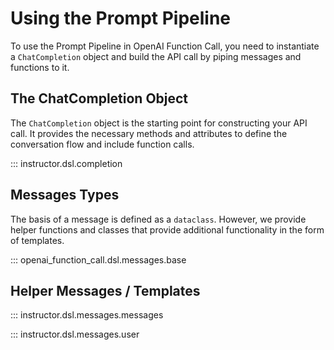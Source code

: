 # Using the Prompt Pipeline

To use the Prompt Pipeline in OpenAI Function Call, you need to instantiate a `ChatCompletion` object and build the API call by piping messages and functions to it.

## The ChatCompletion Object

The `ChatCompletion` object is the starting point for constructing your API call. It provides the necessary methods and attributes to define the conversation flow and include function calls.

::: instructor.dsl.completion

## Messages Types

The basis of a message is defined as a `dataclass`. However, we provide helper functions and classes that provide additional functionality in the form of templates. 

::: openai_function_call.dsl.messages.base

## Helper Messages / Templates

::: instructor.dsl.messages.messages

::: instructor.dsl.messages.user